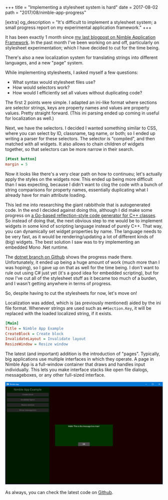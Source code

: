 +++
title = "Implementing a stylesheet system is hard"
date = 2017-08-02
path = "2017/08/nimble-app-progress"

[extra]
og_description = "It's difficult to implement a stylesheet system; a small progress report on my experimental application framework."
+++

It has been exactly 1 month since [my last blogpost on Nimble Application Framework](/hardware-accelerated-application-framework). In the past month I've been working on and off, particularly on stylesheet experimentation; which I have decided to cut for the time being.

There's also a new localization system for translating strings into different languages, and a new "page" system.

<!-- more -->

While implementing stylesheets, I asked myself a few questions:

* What syntax would stylesheet files use?
* How would selectors work?
* How would I efficiently set all values without duplicating code?

The first 2 points were simple. I adapted an ini-like format where sections are selector strings, keys are property names and values are property values. Pretty straight forward. (This ini parsing ended up coming in useful for localization as well.)

Next, we have the selectors. I decided I wanted something similar to CSS, where you can select by ID, classname, tag name, or both; so I ended up writing a parser for these selectors. The selector is "compiled", and then matched with all widgets. It also allows to chain children of widgets together, so that selectors can be more narrow in their search.

```ini
[#test button]
margin = 5
```

Now it looks like there's a very clear path on how to continueu; let's actually apply the styles on the widgets now. This ended up being more difficult than I was expecting, because I didn't want to clog the code with a bunch of string comparisons for property names, essentially duplicating what I already have for main attribute loading.

This led me into researching the giant rabbithole that is autogenerated code. In the end I decided against doing this, although I did make some progress on [a Go-based reflection-style code generator for C++ classes](https://github.com/nimbletools/codegen). So instead of doing that, the next obvious step to me would be to implement widgets in some kind of scripting language instead of purely C++. That way, you can dynamically set widget properties by name. The language needs to be very fast, as it would be rendering/updating a lot of different kinds of (big) widgets. The best solution I saw was to try implementing an embedded Mono .Net runtime.

The [dotnet branch on Github](https://github.com/nimbletools/nimble-app/tree/dotnet) shows the progress made there. Unfortunately, it ended up being a huge amount of work (much more than I was hoping), so I gave up on that as well for the time being. I don't want to rule out using C# just yet (it's a good idea for embedded scripting), but for now I've cut all of the stylesheet stuff as it became too much of a burden, and I wasn't getting anywhere in terms of progress.

So, despite having to cut the stylesheets for now, let's move on!

Localization was added, which is (as previously mentioned) aided by the ini file format. Whenever strings are used such as `##Section.Key`, it will be replaced with the loaded localized string, if it exists.

```ini
[Main]
Title = Nimble App Example
CreateBlock = Create block
InvalidateLayout = Invalidate layout
ResizeWindow = Resize window
```

The latest (and important) addition is the introduction of "pages". Typically, big applications use multiple interfaces in which they operate. A page in Nimble App is a full-window container that draws and handles input individually. This lets you make interface stacks like open file dialogs, messageboxes, or any other full-sized interface.

![](/2017/08/NimbleAppMessagebox.png)

As always, you can check the latest code on [Github](https://github.com/nimbletools/nimble-app/).
